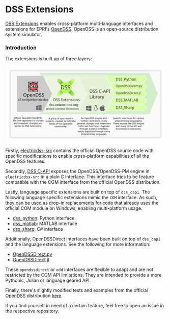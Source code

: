 # DSS Extensions

[DSS Extensions](https://github.com/dss-extensions) enables cross-platform multi-language interfaces and extensions for EPRI's [OpenDSS](http://smartgrid.epri.com/SimulationTool.aspx).
OpenDSS is an open-source distribution system simulator.

### Introduction

The extensions is built up of three layers:

![](https://raw.githubusercontent.com/dss-extensions/dss_capi/master/docs/images/repomap.svg?sanitize=true)

Firstly, [electricdss-src](https://github.com/dss-extensions/electricdss-src) contains the official OpenDSS source code with specific modifications to enable cross-platform capabilities of all the OpenDSS features.

Secondly, [DSS C-API](https://github.com/dss-extensions/dss_capi) exposes the OpenDSS/OpenDSS-PM engine in `electricdss-src` in a plain C interface.
This interface tries to be feature compatible with the COM interface from the official OpenDSS distribution.

Lastly, language specific extensions are built on top of `dss_capi`.
The following language specific extensions mimic the `COM` interface. As such, they can be used as drop-in replacements for code that already uses the official COM module on Windows, enabling multi-platform usage.

- [dss_python](https://github.com/dss-extensions/dss_python): Python interface
- [dss_matlab](https://github.com/dss-extensions/dss_matlab): MATLAB interface
- [dss_sharp](https://github.com/dss-extensions/dss_sharp): C# interface

Additionally, OpenDSSDirect interfaces have been built on top of `dss_capi` and the language extensions.
See the following for more information:

- [OpenDSSDirect.py](https://github.com/dss-extensions/OpenDSSDirect.py)
- [OpenDSSDirect.jl](https://github.com/dss-extensions/OpenDSSDirect.jl)

These `opendssdirect` or `odd` interfaces are flexible to adapt and are not restricted by the COM API limitations.
They are intended to provide a more Pythonic, Julian or language geared API.

Finally, there's slightly modified tests and examples from the official OpenDSS distribution [here](https://github.com/dss-extensions/electricdss-tst).

If you find yourself in need of a certain feature, feel free to open an issue in the respective repository.


